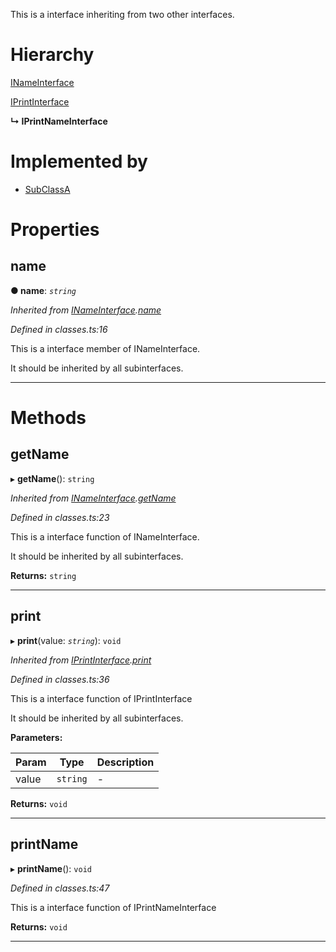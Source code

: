 

This is a interface inheriting from two other interfaces.

# Hierarchy

 [INameInterface](_classes_.inameinterface.md)

 [IPrintInterface](_classes_.iprintinterface.md)

**↳ IPrintNameInterface**

# Implemented by

* [SubClassA](../classes/_classes_.subclassa.md)

# Properties

<a id="name"></a>

##  name

**●  name**:  *`string`* 

*Inherited from [INameInterface](_classes_.inameinterface.md).[name](_classes_.inameinterface.md#name)*

*Defined in classes.ts:16*

This is a interface member of INameInterface.

It should be inherited by all subinterfaces.

___

# Methods

<a id="getname"></a>

##  getName

▸ **getName**(): `string`

*Inherited from [INameInterface](_classes_.inameinterface.md).[getName](_classes_.inameinterface.md#getname)*

*Defined in classes.ts:23*

This is a interface function of INameInterface.

It should be inherited by all subinterfaces.

**Returns:** `string`

___

<a id="print"></a>

##  print

▸ **print**(value: *`string`*): `void`

*Inherited from [IPrintInterface](_classes_.iprintinterface.md).[print](_classes_.iprintinterface.md#print)*

*Defined in classes.ts:36*

This is a interface function of IPrintInterface

It should be inherited by all subinterfaces.

**Parameters:**

| Param | Type | Description |
| ------ | ------ | ------ |
| value | `string`   |  - |

**Returns:** `void`

___

<a id="printname"></a>

##  printName

▸ **printName**(): `void`

*Defined in classes.ts:47*

This is a interface function of IPrintNameInterface

**Returns:** `void`

___

